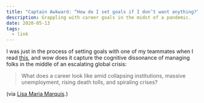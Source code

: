 ```yaml
---
title: "Captain Awkward: “How do I set goals if I don’t want anything?”"
description: Grappling with career goals in the midst of a pandemic.
date: 2020-05-13
tags:
  - link
---
```


I was just in the process of setting goals with one of my teammates when I read [this](https://captainawkward.com/2020/05/11/1267-how-do-i-set-goals-if-i-dont-want-anything/), and wow does it capture the cognitive dissonance of managing folks in the middle of an escalating global crisis:

> What does a career look like amid collapsing institutions, massive unemployment, rising death tolls, and spiraling crises?

(via [Lisa Maria Marquis](https://twitter.com/redsesame/status/1260260219067695107).)